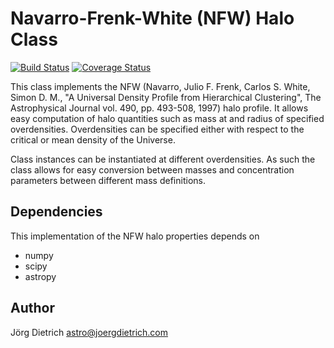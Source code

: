 # Navarro-Frenk-White (NFW) Halo Class

[![Build Status](https://travis-ci.org/joergdietrich/NFW.svg?branch=master)](https://travis-ci.org/joergdietrich/NFW)
[![Coverage Status](https://coveralls.io/repos/github/joergdietrich/NFW/badge.svg?branch=coveralls)](https://coveralls.io/github/joergdietrich/NFW?branch=coveralls)


This class implements the NFW (Navarro, Julio F.  Frenk, Carlos S.
White, Simon D. M., "A Universal Density Profile from Hierarchical
Clustering", The Astrophysical Journal vol. 490, pp. 493-508, 1997)
halo profile. It allows easy computation of halo quantities such as
mass at and radius of specified overdensities. Overdensities can be
specified either with respect to the critical or mean density of the
Universe.

Class instances can be instantiated at different overdensities. As
such the class allows for easy conversion between masses and
concentration parameters between different mass definitions.

## Dependencies

This implementation of the NFW halo properties depends on

* numpy
* scipy
* astropy

## Author

Jörg Dietrich <astro@joergdietrich.com>

